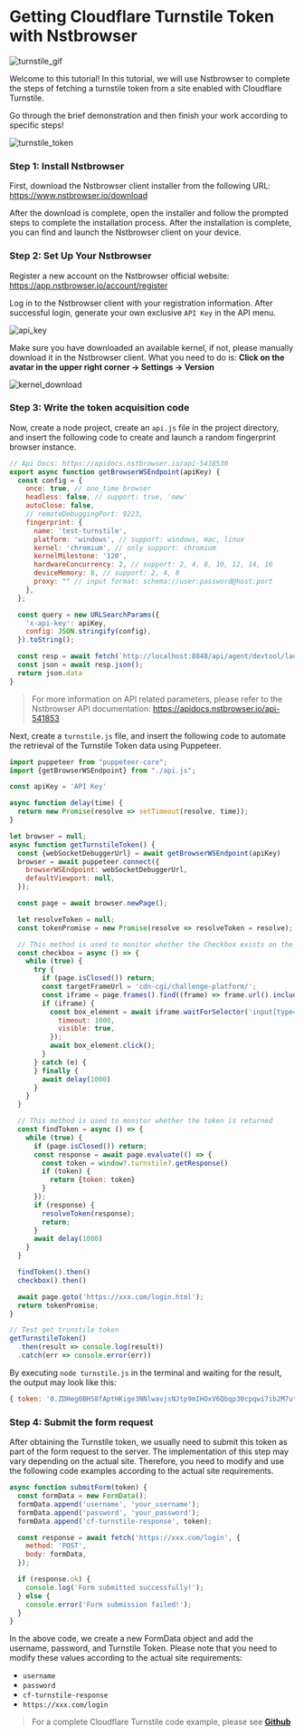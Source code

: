 # Getting Cloudflare Turnstile Token with Nstbrowser

![turnstile_gif](./screenshots/turnstile_gif.gif)

Welcome to this tutorial! In this tutorial, we will use Nstbrowser to complete the steps of fetching a turnstile token from a site enabled with Cloudflare Turnstile.

Go through the brief demonstration and then finish your work according to specific steps!

![turnstile_token](./screenshots/turnstile_token.gif)

### **Step 1: Install Nstbrowser**

First, download the Nstbrowser client installer from the following URL: https://www.nstbrowser.io/download

After the download is complete, open the installer and follow the prompted steps to complete the installation process. After the installation is complete, you can find and launch the Nstbrowser client on your device.

### **Step 2: Set Up Your Nstbrowser**

Register a new account on the Nstbrowser official website: https://app.nstbrowser.io/account/register

Log in to the Nstbrowser client with your registration information. After successful login, generate your own exclusive `API Key` in the API menu.

![api_key](./screenshots/api_key.png)

Make sure you have downloaded an available kernel, if not, please manually download it in the Nstbrowser client. What you need to do is: **Click on the avatar in the upper right corner → Settings → Version**

![kernel_download](./screenshots/kernel_download.png)

### **Step 3: Write the token acquisition code**

Now, create a node project, create an `api.js` file in the project directory, and insert the following code to create and launch a random fingerprint browser instance.

```javascript
// Api Docs: https://apidocs.nstbrowser.io/api-5418530
export async function getBrowserWSEndpoint(apiKey) {
  const config = {
    once: true, // one_time browser
    headless: false, // support: true, 'new'
    autoClose: false,
    // remoteDebuggingPort: 9223,
    fingerprint: {
      name: 'test-turnstile',
      platform: 'windows', // support: windows, mac, linux
      kernel: 'chromium', // only support: chromium
      kernelMilestone: '120',
      hardwareConcurrency: 2, // support: 2, 4, 8, 10, 12, 14, 16
      deviceMemory: 8, // support: 2, 4, 8
      proxy: "" // input format: schema://user:password@host:port
    },
  };

  const query = new URLSearchParams({
    'x-api-key': apiKey,
    config: JSON.stringify(config),
  }).toString();

  const resp = await fetch(`http://localhost:8848/api/agent/devtool/launch?${query}`)
  const json = await resp.json();
  return json.data
}
```

> For more information on API related parameters, please refer to the Nstbrowser API documentation: https://apidocs.nstbrowser.io/api-541853


Next, create a `turnstile.js` file, and insert the following code to automate the retrieval of the Turnstile Token data using Puppeteer.
```javascript
import puppeteer from "puppeteer-core";
import {getBrowserWSEndpoint} from "./api.js";

const apiKey = 'API Key'

async function delay(time) {
  return new Promise(resolve => setTimeout(resolve, time));
}

let browser = null;
async function getTurnstileToken() {
  const {webSocketDebuggerUrl} = await getBrowserWSEndpoint(apiKey)
  browser = await puppeteer.connect({
    browserWSEndpoint: webSocketDebuggerUrl,
    defaultViewport: null,
  });

  const page = await browser.newPage();

  let resolveToken = null;
  const tokenPromise = new Promise(resolve => resolveToken = resolve);

  // This method is used to monitor whether the Checkbox exists on the page and click it
  const checkbox = async () => {
    while (true) {
      try {
        if (page.isClosed()) return;
        const targetFrameUrl = 'cdn-cgi/challenge-platform/';
        const iframe = page.frames().find((frame) => frame.url().includes(targetFrameUrl));
        if (iframe) {
          const box_element = await iframe.waitForSelector('input[type="checkbox"]', {
            timeout: 1000,
            visible: true,
          });
          await box_element.click();
        }
      } catch (e) {
      } finally {
        await delay(1000)
      }
    }
  }

  // This method is used to monitor whether the token is returned
  const findToken = async () => {
    while (true) {
      if (page.isClosed()) return;
      const response = await page.evaluate(() => {
        const token = window?.turnstile?.getResponse()
        if (token) {
          return {token: token}
        }
      });
      if (response) {
        resolveToken(response);
        return;
      }
      await delay(1000)
    }
  }

  findToken().then()
  checkbox().then()

  await page.goto('https://xxx.com/login.html');
  return tokenPromise;
}

// Test get trunstile token
getTurnstileToken()
  .then(result => console.log(result))
  .catch(err => console.error(err))
```

By executing `node turnstile.js` in the terminal and waiting for the result, the output may look like this:

```javascript
{ token: '0.ZDHeg0BH58fAptHKige3NNlwavjsNJtp9mIHOxV6Qbqp30cpqwi7ib2M7utunoXsOAf2EYd71XFzJnMw2rA_Zi5VuAFqe-CaXx7bHdecjxrjOaTdOGWQ_0mk9WA3v-FfJgXaJZD5FVmp1UCtQuzrxt4__TVYwytrbtrKbFpBJKqKH6CdY5MCnORHgcjc2FXS9PD0rCBdzJuicWJedZkmDvvGeWG2iKQ5D1T85oUoqkKpT-NMkSt1webVc_Yfa0sPXmbw8DKkYsauwJPvqfbqyfSdrDi17qK2APCQANeWdXgd-1NsHdlkV4OMdZuunbsoROJVXIOu-i1R_8rkWKiejsGQfkubX8Y8_xempdEO0LfYEBmrMUbPzyr12QcEefE5r_BPmdn_RTX_dU2kh734G3qaodxCcOOcCo5UKM1cvHI.D_fh7cB0Bxhb4b0PHB7jew.451b703e4df2a4e8cd61d90d175329883eb3af85d72e77787959c0b52fe112e2' }
```

### **Step 4: Submit the form request**

After obtaining the Turnstile token, we usually need to submit this token as part of the form request to the server. The implementation of this step may vary depending on the actual site. Therefore, you need to modify and use the following code examples according to the actual site requirements.

```javascript
async function submitForm(token) {
  const formData = new FormData();
  formData.append('username', 'your_username');
  formData.append('password', 'your_password');
  formData.append('cf-turnstile-response', token);

  const response = await fetch('https://xxx.com/login', {
    method: 'POST',
    body: formData,
  });

  if (response.ok) {
    console.log('Form submitted successfully!');
  } else {
    console.error('Form submission failed!');
  }
}
```

In the above code, we create a new FormData object and add the username, password, and Turnstile Token. Please note that you need to modify these values according to the actual site requirements:

- `username`
- `password`
- `cf-turnstile-response`
- `https://xxx.com/login`

> For a complete Cloudflare Turnstile code example, please see [**Github**](https://github.com/Nstbrowser/nstbrowser-solver-examples.git)
>
